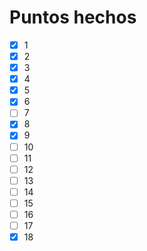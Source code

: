 # Puntos hechos

 - [x] 1
 - [x] 2
 - [x] 3
 - [x] 4
 - [x] 5
 - [x] 6
 - [ ] 7
 - [x] 8
 - [x] 9
 - [ ] 10
 - [ ] 11
 - [ ] 12
 - [ ] 13
 - [ ] 14
 - [ ] 15
 - [ ] 16
 - [ ] 17
 - [x] 18
